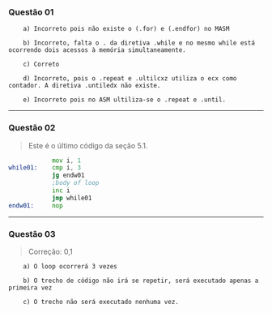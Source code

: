 ### Questão 01

        a) Incorreto pois não existe o (.for) e (.endfor) no MASM

        b) Incorreto, falta o . da diretiva .while e no mesmo while está ocorrendo dois acessos à memória simultaneamente.

        c) Correto

        d) Incorreto, pois o .repeat e .ultilcxz utiliza o ecx como contador. A diretiva .untiledx não existe.

        e) Incorreto pois no ASM ultiliza-se o .repeat e .until.

------
### Questão 02

> Este é o último código da seção 5.1.

```asm
            mov i, 1
while01:    cmp i, 3
            jg endw01
            ;body of loop
            inc i 
            jmp while01
endw01:     nop
```
------
### Questão 03

> Correção: 0,1

        a) O loop ocorrerá 3 vezes

        b) O trecho de código não irá se repetir, será executado apenas a primeira vez

        c) O trecho não será executado nenhuma vez.

